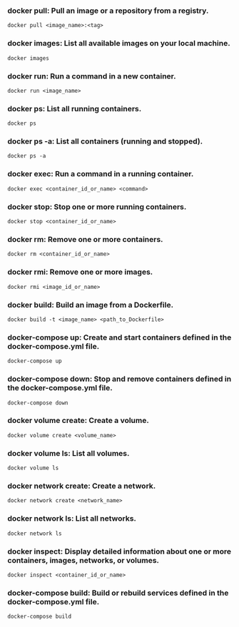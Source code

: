 ### docker pull: Pull an image or a repository from a registry.
```docker pull <image_name>:<tag>```

### docker images: List all available images on your local machine.
```docker images```

### docker run: Run a command in a new container.
```docker run <image_name>```

### docker ps: List all running containers.
```docker ps```

### docker ps -a: List all containers (running and stopped).
```docker ps -a```

### docker exec: Run a command in a running container.
```docker exec <container_id_or_name> <command>```

### docker stop: Stop one or more running containers.
```docker stop <container_id_or_name>```

### docker rm: Remove one or more containers.
```docker rm <container_id_or_name>```

### docker rmi: Remove one or more images.
```docker rmi <image_id_or_name>```

### docker build: Build an image from a Dockerfile.
```docker build -t <image_name> <path_to_Dockerfile>```

### docker-compose up: Create and start containers defined in the docker-compose.yml file.
```docker-compose up```

### docker-compose down: Stop and remove containers defined in the docker-compose.yml file.
```docker-compose down```

### docker volume create: Create a volume.
```docker volume create <volume_name>```

### docker volume ls: List all volumes.
```docker volume ls```

### docker network create: Create a network.
```docker network create <network_name>```

### docker network ls: List all networks.
```docker network ls```

### docker inspect: Display detailed information about one or more containers, images, networks, or volumes.
```docker inspect <container_id_or_name>```

### docker-compose build: Build or rebuild services defined in the docker-compose.yml file.
```docker-compose build```
